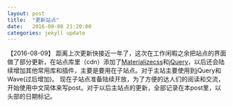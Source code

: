 ```yaml
---
layout: post
title:  "更新站点"
date:   2016-08-08 21:20:00
categories: jekyll update
---
```


【2016-08-09】
距离上次更新快接近一年了，这次在工作闲暇之余把站点的界面做了部分更新，在站点库里（cdn）添加了[Materializecss](http://materializecss.com/)和[jQuery](https://jquery.com)，以后还会陆续增加其他常用库和插件，主要是要用在子站点。对于主站主要使用到jQuery和Wave(过后增加)。
现在子站点准备陆续开放，为了方便的达人们的阅读和交流，开始使用中文简体来写post。对于以后主站点的更新，全部记录在本post里，以头部的日期标记。